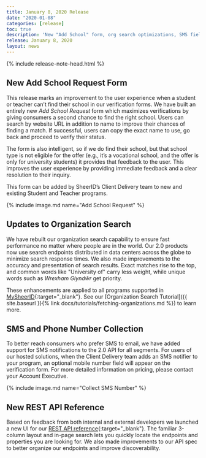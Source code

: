 ```yaml
---
title: January 8, 2020 Release
date: "2020-01-08"
categories: [release]
toc: true
description: 'New "Add School" form, org search optimizations, SMS field and new API reference!'
release: January 8, 2020
layout: news
---
```


{% include release-note-head.html %}

## New Add School Request Form

This release marks an improvement to the user experience when a student or teacher can’t find their school in our verification forms. We have built an entirely new *Add School Request* form which maximizes verifications by giving consumers a second chance to find the right school. Users can search by website URL in addition to name to improve their chances of finding a match. If successful, users can copy the exact name to use, go back and proceed to verify their status. 

The form is also intelligent, so if we do find their school, but that school type is not eligible for the offer (e.g., it’s a vocational school, and the offer is only for university students) it provides that feedback to the user. This improves the user experience by providing immediate feedback and a clear resolution to their inquiry. 

This form can be added by SheerID’s Client Delivery team to new and existing Student and Teacher programs. 

{% include image.md name="Add School Request" %}

## Updates to Organization Search 

We have rebuilt our organization search capability to ensure fast performance no matter where people are in the world. Our 2.0 products now use search endpoints distributed in data centers across the globe to minimize search response times. We also made improvements to the accuracy and presentation of search results. Exact matches rise to the top, and common words like "University of" carry less weight, while unique words such as *Wrexham Glyndŵr* get priority. 

These enhancements are applied to all programs supported in [MySheerID](https://my.sheerid.com){:target="_blank"}. See our [Organization Search Tutorial]({{ site.baseurl }}{% link docs/tutorials/fetching-organizations.md %}) to learn more. 

## SMS and Phone Number Collection

To better reach consumers who prefer SMS to email, we have added support for SMS notifications to the 2.0 API for all segments. For users of our hosted solutions, when the Client Delivery team adds an SMS notifier to your program, an optional mobile number field will appear on the verification form. For more detailed information on pricing, please contact your Account Executive.

{% include image.md name="Collect SMS Number" %}

## New REST API Reference

Based on feedback from both internal and external developers we launched a new UI for our [REST API reference](/rest-api){:target="_blank"}. The familiar 3-column layout and in-page search lets you quickly locate the endpoints and properties
you are looking for. We also made improvements to our API spec to better organize our endpoints and improve discoverability.
